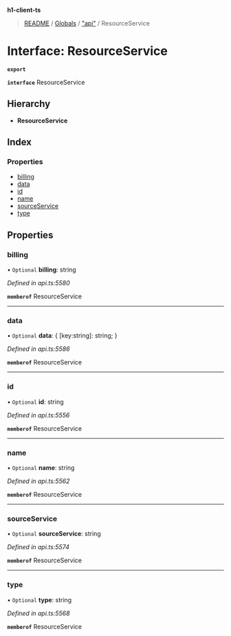**h1-client-ts**

> [README](../README.md) / [Globals](../globals.md) / ["api"](../modules/_api_.md) / ResourceService

# Interface: ResourceService

**`export`** 

**`interface`** ResourceService

## Hierarchy

* **ResourceService**

## Index

### Properties

* [billing](_api_.resourceservice.md#billing)
* [data](_api_.resourceservice.md#data)
* [id](_api_.resourceservice.md#id)
* [name](_api_.resourceservice.md#name)
* [sourceService](_api_.resourceservice.md#sourceservice)
* [type](_api_.resourceservice.md#type)

## Properties

### billing

• `Optional` **billing**: string

*Defined in api.ts:5580*

**`memberof`** ResourceService

___

### data

• `Optional` **data**: { [key:string]: string;  }

*Defined in api.ts:5586*

**`memberof`** ResourceService

___

### id

• `Optional` **id**: string

*Defined in api.ts:5556*

**`memberof`** ResourceService

___

### name

• `Optional` **name**: string

*Defined in api.ts:5562*

**`memberof`** ResourceService

___

### sourceService

• `Optional` **sourceService**: string

*Defined in api.ts:5574*

**`memberof`** ResourceService

___

### type

• `Optional` **type**: string

*Defined in api.ts:5568*

**`memberof`** ResourceService
